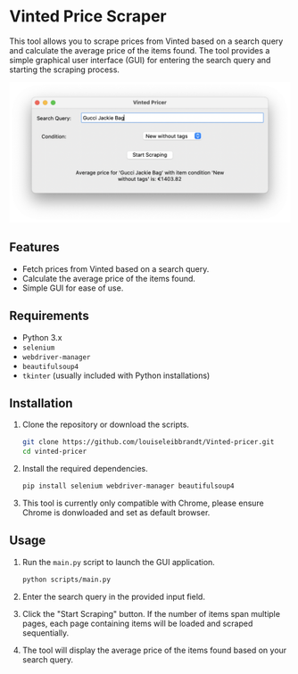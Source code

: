 # Vinted Price Scraper

This tool allows you to scrape prices from Vinted based on a search query and calculate the average price of the items found. The tool provides a simple graphical user interface (GUI) for entering the search query and starting the scraping process.

![Screenshot of the GUI](images/GUI_example.png)

## Features

- Fetch prices from Vinted based on a search query.
- Calculate the average price of the items found.
- Simple GUI for ease of use.

## Requirements

- Python 3.x
- `selenium`
- `webdriver-manager`
- `beautifulsoup4`
- `tkinter` (usually included with Python installations)

## Installation

1. Clone the repository or download the scripts.
    ```bash
    git clone https://github.com/louiseleibbrandt/Vinted-pricer.git
    cd vinted-pricer
    ```

2. Install the required dependencies.
    ```bash
    pip install selenium webdriver-manager beautifulsoup4
    ```

3. This tool is currently only compatible with Chrome, please ensure Chrome is donwloaded and set as default browser.

## Usage

1. Run the `main.py` script to launch the GUI application.
    ```bash
    python scripts/main.py
    ```

2. Enter the search query in the provided input field.

3. Click the "Start Scraping" button. If the number of items span multiple pages, each page containing items will be loaded and scraped sequentially.

4. The tool will display the average price of the items found based on your search query.






